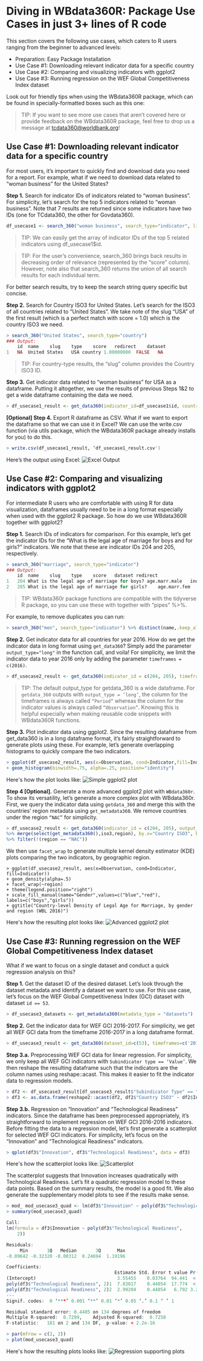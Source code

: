 # Diving in WBdata360R: Package Use Cases in just 3+ lines of R code
This section covers the following use cases, which caters to R users ranging from the beginner to advanced levels:
-	Preparation: Easy Package Installation
-	Use Case #1: Downloading relevant indicator data for a specific country
-	Use Case #2: Comparing and visualizing indicators with ggplot2
-	Use Case #3: Running regression on the WEF Global Competitiveness Index dataset

Look out for friendly tips when using the WBdata360R package, which can be found in specially-formatted boxes such as this one:
>	TIP: If you want to see more use cases that aren’t covered here or provide feedback on the WBdata360R package, feel free to drop us a message at tcdata360@worldbank.org!

## Use Case #1: Downloading relevant indicator data for a specific country
For most users, it’s important to quickly find and download data you need for a report. For example, what if we need to download data related to “woman business” for the United States?

**Step 1.** Search for indicator IDs of indicators related to “woman business”. For simplicity, let’s search for the top 5 indicators related to “woman business”. Note that 7 results are returned since some indicators have two IDs (one for TCdata360, the other for Govdata360).
```r
df_usecase1 <- search_360("woman business", search_type="indicator", limit_results = 5)
```
> TIP: We can easily get the array of indicator IDs of the top 5 related indicators using df_usecase1$id.

>	TIP: For the user’s convenience, search_360 brings back results in decreasing order of relevance (represented by the “score” column). However, note also that search_360 returns the union of all search results for each individual term.

For better search results, try to keep the search string query specific but concise.

**Step 2.** Search for Country ISO3 for United States. Let’s search for the ISO3 of all countries related to “United States”. We take note of the slug “USA” of the first result (which is a perfect match with score = 1.0) which is the country ISO3 we need.
```r
> search_360("United States", search_type="country")
### Output:
	id	name	slug	type	score	redirect	dataset
1	NA	United States	USA	country	1.00000000	FALSE	NA
```

> TIP: For country-type results, the “slug” column provides the Country ISO3 ID.

**Step 3.** Get indicator data related to “woman business” for USA as a dataframe. Putting it altogether, we use the results of previous Steps 1&2 to get a wide dataframe containing the data we need.
```r
> df_usecase1_result <- get_data360(indicator_id=df_usecase1$id, country_iso3="USA")
```
**[Optional] Step 4.** Export R dataframe as CSV. What if we want to export the dataframe so that we can use it in Excel? We can use the write.csv function (via utils package, which the WBdata360R package already installs for you) to do this.

```r
> write.csv(df_usecase1_result, ‘df_usecase1_result.csv')
```
Here’s the output using Excel:
![Excel Output](https://raw.githubusercontent.com/mrpsonglao/WBdata360R/master/images/figure-1.png)

## Use Case #2: Comparing and visualizing indicators with ggplot2
For intermediate R users who are comfortable with using R for data visualization, dataframes usually need to be in a long format especially when used with the ggplot2 R package. So how do we use WBdata360R together with ggplot2?

**Step 1.** Search IDs of indicators for comparison. For this example, let’s get the indicator IDs for the “What is the legal age of marriage for boys and for girls?” indicators. We note that these are indicator IDs 204 and 205, respectively.
```r
> search_360("marriage", search_type="indicator")
### Output:
	id	name	slug	type	score	dataset	redirect
1	204	What is the legal age of marriage for boys?	age.marr.male	indicator	0.1111111	Women, Business and the Law	FALSE
2	205	What is the legal age of marriage for girls?	age.marr.fem	indicator	0.1111111	Women, Business and the Law	FALSE
```
>	TIP: WBdata360r package functions are compatible with the tidyverse R package, so you can use these with together with “pipes” %>%.

For example, to remove duplicates you can run:
```r
> search_360("men", search_type="indicator") %>% distinct(name,.keep_all=TRUE)
```

**Step 2.** Get indicator data for all countries for year 2016. How do we get the indicator data in long format using `get_data360`? Simply add the parameter `output_type="long"` in the function call, and voila! For simplicity, we limit the indicator data to year 2016 only by adding the parameter `timeframes = c(2016)`.

```r
> df_usecase2_result <- get_data360(indicator_id = c(204, 205), timeframes = c(2016), output_type = 'long')
```

> TIP: The default output_type for getdata_360 is a wide dataframe. For `getdata_360` outputs with `output_type = ‘long’`, the column for the timeframes is always called `“Period”` whereas the column for the indicator values is always called `“Observation”`. Knowing this is helpful especially when making reusable code snippets with WBdata360R functions.

**Step 3.** Plot indicator data using ggplot2. Since the resulting dataframe from get_data360 is in a long dataframe format, it’s fairly straightforward to generate plots using these. For example, let’s generate overlapping histograms to quickly compare the two indicators.
```r
> ggplot(df_usecase2_result, aes(x=Observation, cond=Indicator,fill=Indicator))
+ geom_histogram(binwidth=.75, alpha=.25, position="identity")
```

Here's how the plot looks like:
![Simple ggplot2 plot](https://raw.githubusercontent.com/mrpsonglao/WBdata360R/master/images/figure-2.png)

**Step 4 [Optional].** Generate a more advanced ggplot2 plot with `WBdata360r`. To show its versatility, let’s generate a more complex plot with WBdata360r. First, we query the indicator data using `getdata_360` and merge this with the countries’ region metadata using `get_metadata360`. We remove countries under the region `“NAC”` for simplicity.
```r
> df_usecase2_result <- get_data360(indicator_id = c(204, 205), output_type = 'long')
%>% merge(select(get_metadata360(),iso3,region), by.x="Country ISO3", by.y="iso3")
%>% filter(!(region == "NAC"))
```
We then use `facet_wrap` to generate multiple kernel density estimator (KDE) plots comparing the two indicators, by geographic region.
```
> ggplot(df_usecase2_result, aes(x=Observation, cond=Indicator, fill=Indicator))
+ geom_density(alpha=.5)
+ facet_wrap(~region)
+ theme(legend.position="right")
+ scale_fill_manual(name="Gender",values=c("blue","red"), labels=c("boys","girls"))
+ ggtitle("Country-level Density of Legal Age for Marriage, by gender and region (WBL 2016)")
```

Here's how the resulting plot looks like:
![Advanced ggplot2 plot](https://raw.githubusercontent.com/mrpsonglao/WBdata360R/master/images/figure-3.png)
 
## Use Case #3: Running regression on the WEF Global Competitiveness Index dataset
What if we want to focus on a single dataset and conduct a quick regression analysis on this?

**Step 1.** Get the dataset ID of the desired dataset. Let’s look through the dataset metadata and identify a dataset we want to use. For this use case, let’s focus on the WEF Global Competitiveness Index (GCI) dataset with dataset `id == 53`.
```r
> df_usecase3_datasets <- get_metadata360(metadata_type = "datasets")
```
**Step 2.** Get the indicator data for WEF GCI 2016-2017. For simplicity, we get all WEF GCI data from the timeframe 2016-2017 in a long dataframe format.
```r
> df_usecase3_result <- get_data360(dataset_id=c(53), timeframes=c('2016-2017'), output_type = 'long')
```
**Step 3.a.** Preprocessing WEF GCI data for linear regression. For simplicity, we only keep all WEF GCI indicators with `Subindicator type == ‘Value’`. We then reshape the resulting dataframe such that the indicators are the column names using reshape::acast. This makes it easier to fit the indicator data to regression models.
```r
> df2 <- df_usecase3_result[df_usecase3_result$"Subindicator Type" == "Value"]
> df3 <- as.data.frame(reshape2::acast(df2, df2$"Country ISO3" ~ df2$Indicator, value.var="Observation"))
```
**Step 3.b.** Regression on “Innovation” and “Technological Readiness” indicators. Since the dataframe has been preprocessed appropriately, it’s straightforward to implement regression on WEF GCI 2016-2016 indicators. Before fitting the data to a regression model, let’s first generate a scatterplot for selected WEF GCI indicators. For simplicity, let’s focus on the “Innovation” and “Technological Readiness” indicators.
```r
> qplot(df3$"Innovation", df3$"Technological Readiness", data = df3)
```

Here's how the scatterplot looks like:
![Scatterplot](https://raw.githubusercontent.com/mrpsonglao/WBdata360R/master/images/figure-4.png)

The scatterplot suggests that Innovation increases quadratically with Technological Readiness. Let’s fit a quadratic regression model to these data points. Based on the summary results, the model is a good fit. We also generate the supplementary model plots to see if the results make sense.
```r
> mod_ mod_usecase3_quad <- lm(df3$"Innovation" ~ poly(df3$"Technological Readiness", 2))
> summary(mod_usecase3_quad)

Call:
lm(formula = df3$Innovation ~ poly(df3$"Technological Readiness", 
    2))

Residuals:
     Min       1Q   Median       3Q      Max 
-0.89642 -0.32320 -0.00312  0.24694  1.19196 

Coefficients:
                                        Estimate Std. Error t value Pr(>|t|)    
(Intercept)                              3.55455    0.03764  94.441  < 2e-16 ***
poly(df3$"Technological Readiness", 2)1  7.83017    0.44054  17.774  < 2e-16 ***
poly(df3$"Technological Readiness", 2)2  2.99204    0.44054   6.792 3.29e-10 ***
---
Signif. codes:  0 ‘***’ 0.001 ‘**’ 0.01 ‘*’ 0.05 ‘.’ 0.1 ‘ ’ 1

Residual standard error: 0.4405 on 134 degrees of freedom
Multiple R-squared:  0.7299,	Adjusted R-squared:  0.7258 
F-statistic:   181 on 2 and 134 DF,  p-value: < 2.2e-16

> par(mfrow = c(2, 2))
> plot(mod_usecase3_quad)
```
Here's how the resulting plots looks like:
![Regression supporting plots](https://raw.githubusercontent.com/mrpsonglao/WBdata360R/master/images/figure-5.png)
